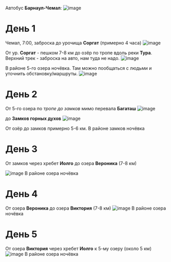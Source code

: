 Автобус **Барнаул-Чемал**:
![image](https://user-images.githubusercontent.com/27273205/116792879-dcde1100-aadc-11eb-8bb9-96af688759bd.png)


# День 1
Чемал, 7:00, заброска до урочища **Соргат** (примерно 4 часа)
![image](https://user-images.githubusercontent.com/27273205/116793000-95a45000-aadd-11eb-84e8-3a38a965fd2c.png)

От ур. **Соргат** - пешком 7-8 км до озёр по тропе вдоль реки **Тура**. Верхний трек - заброска на авто, нам туда не надо.
![image](https://user-images.githubusercontent.com/27273205/116793054-da2feb80-aadd-11eb-8478-375d1d390525.png)

В районе 5-го озера ночёвка. Там можно пообщаться с людьми и уточнить обстановку/маршруты.
![image](https://user-images.githubusercontent.com/27273205/116793157-693d0380-aade-11eb-8134-a3aa48caceb2.png)

# День 2
От 5-го озера по *тропе до замков* мимо перевала **Багаташ**
![image](https://user-images.githubusercontent.com/27273205/116793332-a5bd2f00-aadf-11eb-8895-e3255e75c97c.png)

до **Замков горных духов**
![image](https://user-images.githubusercontent.com/27273205/116793348-be2d4980-aadf-11eb-9513-88e7525f9e23.png)

От озёр до замков примерно 5-6 км. В районе замков ночёвка

# День 3
От замков через хребет **Иолго** до озера **Вероника** (7-8 км)

![image](https://user-images.githubusercontent.com/27273205/116793650-6a236480-aae1-11eb-93c8-c59e9714563c.png)
В районе озера ночёвка

# День 4
От озера **Вероника** до озера **Виктория** (7-8 км)
![image](https://user-images.githubusercontent.com/27273205/116793815-81af1d00-aae2-11eb-89f3-7ade4543ba81.png)
В районе озера ночёвка

# День 5
От озера **Виктория** через хребет **Иолго** к 5-му озеру (около 5 км)
![image](https://user-images.githubusercontent.com/27273205/116793985-6abcfa80-aae3-11eb-9cdc-59bf3669c1af.png)
В районе озера ночёвка







